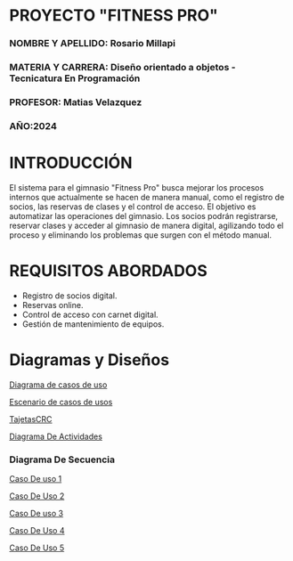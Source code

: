 # PROYECTO "FITNESS PRO"
 ### NOMBRE Y APELLIDO: Rosario Millapi
 ### MATERIA Y CARRERA: Diseño orientado a objetos - Tecnicatura En Programación 
 ### PROFESOR: Matias Velazquez
 ### AÑO:2024

 # INTRODUCCIÓN
 El sistema para el gimnasio "Fitness Pro" busca mejorar los procesos internos que actualmente se hacen de manera manual, como el registro de socios, las reservas de clases y el control de acceso. El objetivo es automatizar las operaciones del gimnasio. Los socios podrán registrarse, reservar clases y acceder al gimnasio de manera digital, agilizando todo el proceso y eliminando los problemas que surgen con el método manual.
 # REQUISITOS ABORDADOS
 * Registro de socios digital.
 * Reservas online. 
 * Control de acceso con carnet digital.
 * Gestión de mantenimiento de equipos.

 # Diagramas y Diseños
 [Diagrama de casos de uso](https://drive.google.com/file/d/1HJboCE5IGiOjh_onm2bhqtqUCmFkbG68/view?usp=sharing)

 [Escenario de casos de usos](https://ucesvirtual-my.sharepoint.com/:x:/g/personal/r_millapi_comunidad_uces_edu_ar/EdGoQyUKFzRFpfQAryOJuqUBxhEbcWsOjB7JKW-cBIPbMQ?e=rdNeNp)

[TajetasCRC](https://drive.google.com/file/d/1q82gGCUhgcrwphYNKUyMSf58UGA9aS1h/view?usp=sharing) 

[Diagrama De Actividades](https://drive.google.com/file/d/1ij7q7-M_28qmoa0G5nJe0TUEylpXxDOp/view?usp=sharing)

### Diagrama De Secuencia
[Caso De uso 1](https://drive.google.com/file/d/1kOWA4urbu0nqzt-Il1EwyePs_UWgMnYu/view?usp=sharing)

[Caso De Uso 2](https://drive.google.com/file/d/1KS72_F-5u2kpkWr-DeSS9cdnCbTlxtZs/view?usp=sharing)

[Caso De uso 3](https://drive.google.com/file/d/1auvOvi7ZLlYV4YMovxFggDfsPVEzJDKN/view?usp=sharing)

[Caso De Uso 4](https://drive.google.com/file/d/15IGNfOsTHtXvLsQG_IH5UZ1Ynpx7VBGY/view?usp=sharing)

[Caso De Uso 5](https://drive.google.com/file/d/1moEQ8GdDERg1IivG2uOsrPtwysAWdz_p/view?usp=sharing)
